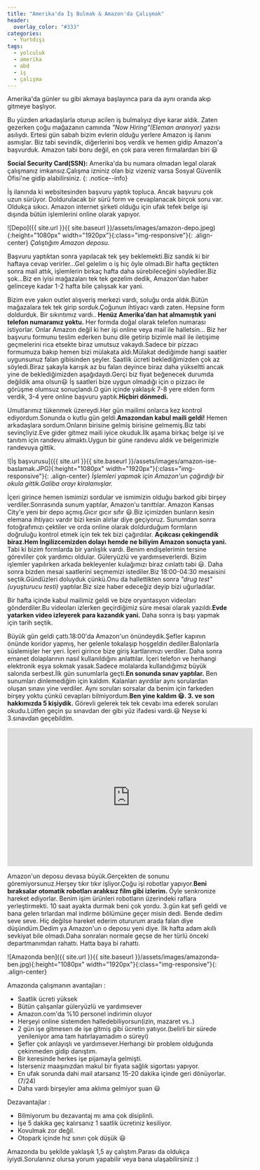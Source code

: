 ```yaml
---
title: "Amerika'da İş Bulmak & Amazon'da Çalışmak"
header:
  overlay_color: "#333"
categories:
  - Yurtdışı
tags:
  - yolculuk
  - amerika
  - abd
  - iş
  - çalışma
---
```


Amerika'da günler su gibi akmaya başlayınca para da aynı oranda akıp gitmeye başlıyor.

Bu yüzden arkadaşlarla oturup acilen iş bulmalıyız diye karar aldık. Zaten gezerken çoğu mağazanın camında *"Now Hiring"(Eleman aranıyor)* yazısı asılıydı. Ertesi gün sabah bizim evlerin olduğu yerlere Amazon iş ilanını asmışlar. Biz tabi sevindik, diğerlerini boş verdik ve hemen gidip Amazon'a başvurduk. Amazon tabi boru değil, en çok para veren firmalardan biri :smiley:

**Social Security Card(SSN):** Amerika'da bu numara olmadan legal olarak çalışmanız imkansız.Çalışma izniniz olan biz vizeniz varsa Sosyal Güvenlik Ofisi'ne gidip alabilirsiniz.
 {: .notice--info}

İş ilanında ki websitesinden başvuru yaptık topluca. Ancak başvuru çok uzun sürüyor. Doldurulacak bir sürü form ve cevaplanacak birçok soru var. Oldukça sıkıcı. Amazon internet şirketi olduğu için ufak tefek belge işi dışında  bütün işlemlerini online olarak yapıyor.


![Depo]({{ site.url }}{{ site.baseurl }}/assets/images/amazon-depo.jpeg){:height="1080px" width="1920px"}{:class="img-responsive"}{: .align-center}
*Çalıştığım Amazon deposu.*


Başvuru yaptıktan sonra yapılacak tek şey beklemekti.Biz sandık ki bir haftaya cevap verirler...Gel gelelim o iş hiç öyle olmadı.Bir hafta geçtikten sonra mail attık, işlemlerin birkaç hafta daha sürebileceğini söylediler.Biz şok...Biz en iyisi mağazaları tek tek gezelim dedik, Amazon'dan haber gelinceye kadar 1-2 hafta bile çalışsak kar yani.

Bizim eve yakın outlet alışveriş merkezi vardı, soluğu orda aldık.Bütün mağazalara tek tek girip sorduk.Çoğunun ihtiyacı vardı zaten. Hepsine form doldurduk. Bir sıkıntımız vardı.. **Henüz Amerika'dan hat almamıştık yani telefon numaramız yoktu.** Her formda doğal olarak telefon numarası istiyorlar. Onlar Amazon değil ki her işi online veya mail ile halletsin... Biz her başvuru formunu teslim ederken bunu dile getirip bizimle mail ile iletişime geçmelerini rica etsekte biraz umutsuz vakaydı.Sadece bir pizzacı formumuza bakıp hemen bizi mülakata aldı.Mülakat dediğimde hangi saatler uygunsunuz falan gibisinden şeyler. Saatlik ücreti beklediğimizden çok az söyledi.Biraz şakayla karışık az bu falan deyince biraz daha yükseltti ancak yine de beklediğimizden aşağıdaydı.Gerçi biz fiyat beğenecek durumda değildik ama olsun:smiley: İş saatleri bize uygun olmadığı için o pizzacı ile görüşme olumsuz sonuçlandı.O gün içinde yaklaşık 7-8 yere elden form verdik, 3-4 yere online başvuru yaptık.**Hiçbiri dönmedi.**

Umutlarımız tükenmek üzereydi.Her gün mailimi onlarca kez kontrol ediyordum.Sonunda o kutlu gün geldi.**Amazondan kabul maili geldi!** Hemen arkadaşlara sordum.Onların birisine gelmiş birisine gelmemiş.Biz tabi sevinçliyiz.Eve gider gitmez maili iyice okuduk.İlk aşama birkaç belge işi ve tanıtım için randevu almaktı.Uygun bir güne randevu aldık ve belgerimizle randevuya gittik.

![İş başvurusu]({{ site.url }}{{ site.baseurl }}/assets/images/amazon-ise-baslamak.JPG){:height="1080px" width="1920px"}{:class="img-responsive"}{: .align-center}
*İşlemleri yapmak için Amazon'un çağırdığı bir okula gittik.Galiba orayı kiralamışlar.*


İçeri girince hemen ismimizi sordular ve ismimizin olduğu barkod gibi birşey verdiler.Sonrasında sunum yaptılar, Amazon'u tanıttılar. Amazon Kansas City'e yeni bir depo açmış.Gıcır gıcır sıfır :smiley:.Biz içimizden bunların kesin elemana ihtiyacı vardır bizi kesin alırlar diye geçiyoruz. Sunumdan sonra fotoğrafımızı çektiler ve orda online olarak doldurduğum formların doğruluğu kontrol etmek için tek tek bizi çağırdılar. **Açıkcası çekingendik biraz.Hem İngilizcemizden dolayı hemde ne biliyim Amazon sonuçta yani.** Tabi ki bizim formlarda bir yanlışlık vardı.
Benim endişelerimin tersine görevliler çok yardımcı oldular. Güleryüzlü ve yardımseverlerdi. Bizim işlemler yapılırken arkada bekleyenler kulağımızı biraz cınlattı tabi :smiley:. Daha sonra bizden mesai saatlerini seçmemizi istediler.Biz 18:00-04:30 mesaisini seçtik.Gündüzleri doluyduk çünkü.Onu da hallettikten sonra *"drug test"(uyuşturucu testi)* yaptılar.Biz size haber edeceğiz deyip bizi uğurladılar.

Bir hafta içinde kabul mailimiz geldi ve bize oryantasyon videoları gönderdiler.Bu videoları izlerken geçirdiğimiz süre mesai olarak yazıldı.**Evde yatarken video izleyerek para kazandık yani.** Daha sonra iş başı yapmak için tarih seçtik.

Büyük gün geldi çattı.18:00'da Amazon'un önündeydik.Şefler kapının önünde koridor yapmış, her gelenle tokalaşıp hoşgeldin dediler.Balonlarla süslemişler her yeri. İçeri girince bize giriş kartlarımızı verdiler. Daha sonra emanet dolaplarının nasıl kullanıldığını anlattılar. İçeri telefon ve herhangi elektronik eşya sokmak yasak.Sadece molalarda kullandığımız büyük salonda serbest.İlk gün sunumlarla geçti.**En sonunda sınav yaptılar.** Ben sunumları dinlemediğim için kaldım. Kalanları ayırdılar aynı sorulardan oluşan sınavı yine verdiler. Aynı soruları sorsalar da benim için farkeden birşey yoktu çünkü cevapları bilmiyordum.**Ben yine kaldım :smiley:. 3. ve son hakkımızda 5 kişiydik.** Görevli gelerek tek tek cevabı ima ederek soruları okudu.Lütfen geçin şu sınavdan der gibi yüz ifadesi vardı.:smiley: Neyse ki 3.sınavdan geçebildim.




<iframe width="560" height="315" src="https://www.youtube.com/embed/Y-lBvI6u_hw" frameborder="0" allow="autoplay; encrypted-media" allowfullscreen></iframe>




Amazon'un deposu devasa büyük.Gerçekten de sonunu göremiyorsunuz.Herşey tıkır tıkır işliyor.Çoğu işi robotlar yapıyor.**Beni bıraksalar otomatik robotları aralıksız film gibi izlerim.** Öyle senkronize hareket ediyorlar. Benim işim ürünleri robotların üzerindeki raflara yerleştirmekti. 10 saat ayakta durmak beni çok yordu. 3.gün kat şefi geldi ve bana gelen tırlardan mal indirme bölümüne geçer misin dedi. Bende dedim seve seve. Hiç değilse hareket ederim otururum arada falan diye düşündüm.Dedim ya Amazon'un o deposu yeni diye. İlk hafta adam akıllı sevkiyat bile olmadı.Daha sonraları normale geçse de her türlü önceki departmanımdan rahattı. Hatta baya bi rahattı.

![Amazonda ben]({{ site.url }}{{ site.baseurl }}/assets/images/amazonda-ben.jpg){:height="1080px" width="1920px"}{:class="img-responsive"}{: .align-center}


Amazonda çalışmanın avantajları :
* Saatlik ücreti yüksek
* Bütün çalışanlar güleryüzlü ve yardımsever
* Amazon.com'da %10 personel indirimin oluyor
* Herşeyi online sistemden halledebiliyorsun(izin, mazaret vs..)
* 2 gün işe gitmesen de işe gitmiş gibi ücretin yatıyor.(belirli bir sürede yenileniyor ama tam hatırlayamadım o süreyi)
* Şefler çok anlayışlı ve yardımsever.Herhangi bir problem olduğunda çekinmeden gidip danıştım.
* Bir keresinde herkes işe pijamayla gelmişti.
* İsterseniz maaşınızdan makul bir fiyata sağlık sigortası yapıyor.
* En ufak sorunda dahi mail atarsanız 15-20 dakika içinde geri dönüyorlar. (7/24)
* Daha vardı birşeyler ama aklıma gelmiyor şuan :smiley:

Dezavantajlar :
* Bilmiyorum bu dezavantaj mı ama çok disiplinli.
* İşe 5 dakika geç kalırsanız 1 saatlik ücretiniz kesiliyor.
* Kovulmak zor değil.
* Otopark içinde hız sınırı çok düşük :smiley:


Amazonda bu şekilde yaklaşık 1,5 ay çalıştım.Parası da oldukça iyiydi.Sorularınız olursa yorum yapabilir veya bana ulaşabilirsiniz :)
